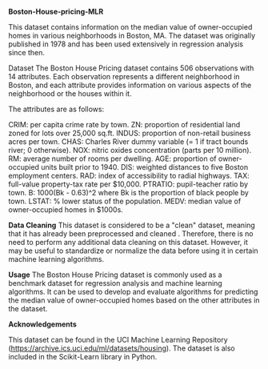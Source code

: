  **Boston-House-pricing-MLR**
 
This dataset contains information on the median value of owner-occupied homes in various neighborhoods in Boston, MA. The dataset was originally published in 1978 and has been used extensively in regression analysis since then.

Dataset
The Boston House Pricing dataset contains 506 observations with 14 attributes. Each observation represents a different neighborhood in Boston, and each attribute provides information on various aspects of the neighborhood or the houses within it.

The attributes are as follows:

CRIM: per capita crime rate by town.
ZN: proportion of residential land zoned for lots over 25,000 sq.ft.
INDUS: proportion of non-retail business acres per town.
CHAS: Charles River dummy variable (= 1 if tract bounds river; 0 otherwise).
NOX: nitric oxides concentration (parts per 10 million).
RM: average number of rooms per dwelling.
AGE: proportion of owner-occupied units built prior to 1940.
DIS: weighted distances to five Boston employment centers.
RAD: index of accessibility to radial highways.
TAX: full-value property-tax rate per $10,000.
PTRATIO: pupil-teacher ratio by town.
B: 1000(Bk - 0.63)^2 where Bk is the proportion of black people by town.
LSTAT: % lower status of the population.
MEDV: median value of owner-occupied homes in $1000s.

**Data Cleaning**
This dataset is considered to be a "clean" dataset, meaning that it has already been preprocessed and cleaned . Therefore, there is no need to perform any additional data cleaning on this dataset. However, it may be useful to standardize or normalize the data before using it in certain machine learning algorithms.

**Usage**
The Boston House Pricing dataset is commonly used as a benchmark dataset for regression analysis and machine learning algorithms. It can be used to develop and evaluate algorithms for predicting the median value of owner-occupied homes based on the other attributes in the dataset.

**Acknowledgements**

This dataset can be found in the UCI Machine Learning Repository (https://archive.ics.uci.edu/ml/datasets/housing). The dataset is also included in the Scikit-Learn library in Python.
